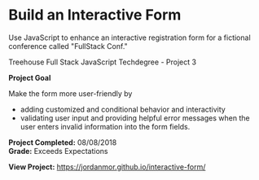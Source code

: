 # Build an Interactive Form
Use JavaScript to enhance an interactive registration form for a fictional conference called "FullStack Conf."

Treehouse Full Stack JavaScript Techdegree - Project 3

**Project Goal**

Make the form more user-friendly by 
  - adding customized and conditional behavior and interactivity
  - validating user input and providing helpful error messages when the user enters invalid information into the form fields.

**Project Completed:** 08/08/2018  
**Grade:** Exceeds Expectations

**View Project:** https://jordanmor.github.io/interactive-form/
